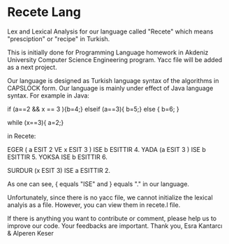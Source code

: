 # Recete Lang
Lex and Lexical Analysis for our language called "Recete" which means "presciption" or "recipe" in Turkish. 

This is initially done for Programming Language homework in Akdeniz University Computer Science Engineering program. Yacc file will be added as a next project.

Our language is designed as Turkish language syntax of the algorithms in CAPSLOCK form. Our language is mainly under effect of Java language syntax.
For example in Java:

if (a==2 && x == 3 ){b=4;}
elseif (a==3){ b=5;}
else { b=6; }

while (x==3){
      a=2;}
      
in Recete:

EGER ( a ESIT 2 VE x ESIT 3 ) ISE b ESITTIR 4.
YADA (a ESIT 3 ) ISE b ESITTIR 5.
YOKSA ISE b ESITTIR 6.


SURDUR (x ESIT 3) ISE
      a ESITTIR 2.

As one can see, { equals "ISE" and } equals "." in our language. 

Unfortunately, since there is no yacc file, we cannot initialize the lexical analyis as a file. However, you can view them in recete.l file. 

If there is anything you want to contribute or comment, please help us to improve our code. Your feedbacks are important.
Thank you,
Esra Kantarcı & Alperen Keser
